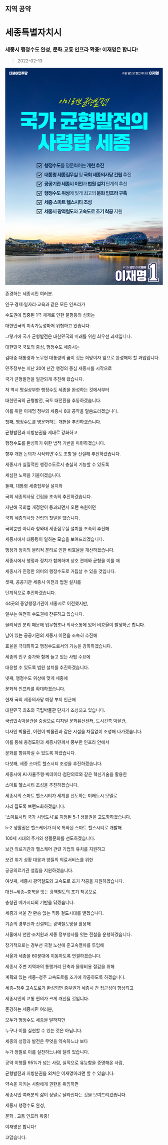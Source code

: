 ## 지역 공약

# 세종특별자치시

### 세종시 행정수도 완성, 문화․교통 인프라 확충! 이재명은 합니다!
> 2022-02-13

![세종 지역공약](./005_008.png)

존경하는 세종시민 여러분.  



​인구‧경제‧일자리‧교육과 같은 모든 인프라가 

수도권에 집중된 1극 체제로 인한 불평등의 심화는 

대한민국의 지속가능성마저 위협하고 있습니다.  



​그렇기에 국가 균형발전은 대한민국의 미래를 위한 최우선 과제입니다.​ 



대한민국 국토의 중심, 행정수도 세종시는 

김대중 대통령과 노무현 대통령의 꿈이 깃든 희망이자 앞으로 완성해야 할 과업입니다.​ 



민주정부는 지난 20여 년간 행정의 중심 세종시를 시작으로

국가 균형발전을 일관되게 추진해 왔습니다.  



​저 역시 명실상부한 행정수도 세종을 완성하는 것에서부터

대한민국의 균형발전, 국토 대전환을 추동하겠습니다.  



​이를 위한 이재명 정부의 세종시 6대 공약을 말씀드리겠습니다.  



첫째, 행정수도를 명문화하는 개헌을 추진하겠습니다.  



​균형발전과 지방분권을 제대로 강화하고

행정수도를 완성하기 위한 법적 기반을 마련하겠습니다. 



​향후 개헌 논의가 시작되면‘수도 조항’을 신설해 추진하겠습니다. 

세종시가 실질적인 행정수도로서 충실히 기능할 수 있도록

세심한 노력을 기울이겠습니다.  



둘째, 대통령 세종집무실 설치와  

국회 세종의사당 건립을 조속히 추진하겠습니다.​ 



지난해 국회법 개정안이 통과되면서 오랜 숙원이던 

국회 세종의사당 건립의 첫발을 뗐습니다. 



국회뿐만 아니라 청와대 세종집무실 설치를 조속히 추진해 

세종시에서 대통령이 일하는 모습을 보여드리겠습니다.  



​행정과 정치의 물리적 분리로 인한 비효율을 개선하겠습니다.​ 



세종시에서 행정과 정치가 함께하며 상호 견제와 균형을 이룰 때 

세종시가 진정한 의미의 행정수도로 거듭날 수 있을 것입니다.​ 



셋째, 공공기관 세종시 이전과 법원 설치를  

단계적으로 추진하겠습니다.  



44곳의 중앙행정기관이 세종시로 이전했지만, 

일부는 여전히 수도권에 잔류하고 있습니다.

물리적인 분리 때문에 업무협조나 의사소통에 있어 비효율이 발생하곤 합니다.  



​남아 있는 공공기관의 세종시 이전을 조속히 추진해 

효율을 극대화하고 행정수도로서의 기능을 강화하겠습니다.​ 



세종의 인구 증가와 함께 늘고 있는 사법 수요에 

대응할 수 있도록 법원 설치를 추진하겠습니다.  



넷째, 행정수도 위상에 맞게 세종에  

문화적 인프라를 확대하겠습니다.   



현재 국회 세종의사당 예정 부지 인근에 

대한민국 최초의 국립박물관 단지가 조성되고 있습니다.  



​국립민속박물관을 중심으로 디지털 문화유산센터, 도시건축 박물관, 

디자인 박물관, 어린이 박물관과 같은 시설을 차질없이 조성해 나가겠습니다.​ 



이를 통해 충청도민과 세종시민께서 풍부한 인프라 안에서 

문화를 향유하실 수 있도록 하겠습니다.​ 



다섯째, 세종 스마트 헬스시티 조성을 추진하겠습니다.  



세종시에 AI‧자율주행‧빅데이터‧첨단의료와 같은 혁신기술을 활용한

스마트 헬스시티 조성을 추진하겠습니다.​ 



세종시의 스마트 헬스시티가 세계를 선도하는 미래도시 모델로

자리 잡도록 브랜드화하겠습니다.​ 



‘스마트시티 국가 시범도시’로 지정된 5-1 생활권을 고도화하겠습니다.

5-2 생활권은 헬스케어가 더욱 특화된 스마트 헬스시티로 개발해 

100세 시대의 주거와 생활문화를 선도하겠습니다.​ 



보건‧의료기관과 헬스케어 관련 기업의 유치를 지원하고 

보건 위기 상황 대응과 양질의 의료서비스를 위한 

공공의료기관 설립을 지원하겠습니다.​ 



여섯째, 세종시 광역철도와 고속도로 조기 착공을 지원하겠습니다.  



대전~세종~충북을 잇는 광역철도의 조기 착공으로 

충청권 메가시티의 기반을 닦겠습니다.​ 



세종과 서울 간 환승 없는 직통 철도시대를 열겠습니다. 

기존의 경부선과 신설되는 광역철도망을 활용해 

서울에서 천안‧조치원과 세종 정부청사를 잇는 전철을 운행하겠습니다.​ 



장기적으로는 경부선 국철 노선에 준고속열차를 투입해

서울과 세종을 60분대에 이동하도록 연결하겠습니다.​ 



세종시 주변 지역과의 통행거리 단축과 물류비용 절감을 위해

계획돼 있는 세종~청주 고속도로를 조기에 착공하도록 하겠습니다.

세종~청주 고속도로가 완성되면 중부권과 세종시 간 접근성이 향상되고

세종시민의 교통 편의가 크게 개선될 것입니다.  



존경하는 세종시민 여러분,​ 



모두가 행정수도 세종을 말하지만 

누구나 이를 실현할 수 있는 것은 아닙니다.​ 



세종의 성장과 발전은 무엇을 약속하느냐 보다 

누가 정말로 이를 실천하느냐에 달려 있습니다.​ 



공약 이행률 95%가 넘는 사람, 실적으로 유능함을 증명해온 사람,

균형발전과 지방분권을 외쳐온 이재명이라면 할 수 있습니다.​ 



약속을 지키는 사람에게 권한을 위임하면 

세종시민 여러분의 삶이 정말로 달라진다는 것을 보여드리겠습니다. 



​세종시 행정수도 완성,

문화 ․ 교통 인프라 확충!

이재명은 합니다!​ 



고맙습니다.

						